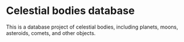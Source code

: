 # Celestial bodies database

This is a database project of celestial bodies, including planets, moons, asteroids, comets, and other objects.
